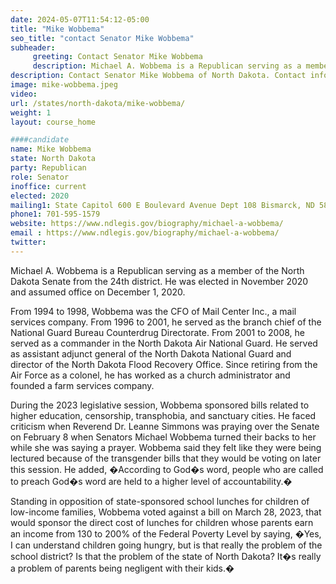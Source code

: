 ```yaml
---
date: 2024-05-07T11:54:12-05:00
title: "Mike Wobbema"
seo_title: "contact Senator Mike Wobbema"
subheader:
     greeting: Contact Senator Mike Wobbema
     description: Michael A. Wobbema is a Republican serving as a member of the North Dakota Senate from the 24th district. He was elected in November 2020 and assumed office on December 1, 2020.
description: Contact Senator Mike Wobbema of North Dakota. Contact information for Mike Wobbema includes email address, phone number, and mailing address.
image: mike-wobbema.jpeg
video:
url: /states/north-dakota/mike-wobbema/
weight: 1
layout: course_home

####candidate
name: Mike Wobbema
state: North Dakota
party: Republican
role: Senator
inoffice: current
elected: 2020
mailing1: State Capitol 600 E Boulevard Avenue Dept 108 Bismarck, ND 58505-0360
phone1: 701-595-1579
website: https://www.ndlegis.gov/biography/michael-a-wobbema/
email : https://www.ndlegis.gov/biography/michael-a-wobbema/
twitter:
---
```

Michael A. Wobbema is a Republican serving as a member of the North Dakota Senate from the 24th district. He was elected in November 2020 and assumed office on December 1, 2020.

From 1994 to 1998, Wobbema was the CFO of Mail Center Inc., a mail services company. From 1996 to 2001, he served as the branch chief of the National Guard Bureau Counterdrug Directorate. From 2001 to 2008, he served as a commander in the North Dakota Air National Guard. He served as assistant adjunct general of the North Dakota National Guard and director of the North Dakota Flood Recovery Office. Since retiring from the Air Force as a colonel, he has worked as a church administrator and founded a farm services company.

During the 2023 legislative session, Wobbema sponsored bills related to higher education, censorship, transphobia, and sanctuary cities. He faced criticism when Reverend Dr. Leanne Simmons was praying over the Senate on February 8 when Senators Michael Wobbema turned their backs to her while she was saying a prayer. Wobbema said they felt like they were being lectured because of the transgender bills that they would be voting on later this session. He added, �According to God�s word, people who are called to preach God�s word are held to a higher level of accountability.�

Standing in opposition of state-sponsored school lunches for children of low-income families, Wobbema voted against a bill on March 28, 2023, that would sponsor the direct cost of lunches for children whose parents earn an income from 130 to 200% of the Federal Poverty Level by saying, �Yes, I can understand children going hungry, but is that really the problem of the school district? Is that the problem of the state of North Dakota? It�s really a problem of parents being negligent with their kids.�
